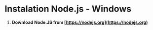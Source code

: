 # Instalation Node.js - Windows

1. **Download Node.JS from [https://nodejs.org](https://nodejs.org)**
